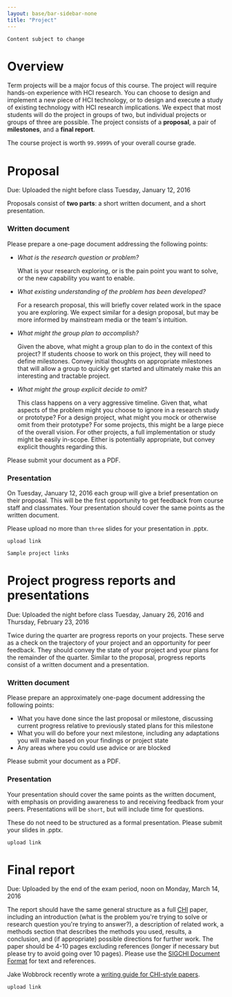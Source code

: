 ```yaml
---
layout: base/bar-sidebar-none
title: "Project"
---
```


`Content subject to change`

# Overview

Term projects will be a major focus of this course. The project will require hands-on experience with HCI research. You can choose to design and implement a new piece of HCI technology, or to design and execute a study of existing technology with HCI research implications. We expect that most students will do the project in groups of two, but individual projects or groups of three are possible. The project consists of a __proposal__, a pair of __milestones__, and a __final report__.

The course project is worth `99.9999%` of your overall course grade.

# Proposal

Due: Uploaded the night before class Tuesday, January 12, 2016

Proposals consist of __two parts__: a short written document, and a short presentation.

### Written document

Please prepare a one-page document addressing the following points:

- _What is the research question or problem?_

  What is your research exploring, or is the pain point you want to solve, or the new capability you want to enable.

- _What existing understanding of the problem has been developed?_

  For a research proposal, this will briefly cover related work in the space you are exploring.
  We expect similar for a design proposal, but may be more informed by mainstream media or the team's intuition.
  
- _What might the group plan to accomplish?_
 
  Given the above, what might a group plan to do in the context of this project?
  If students choose to work on this project, they will need to define milestones.
  Convey initial thoughts on appropriate milestones that will allow a group to quickly get started
  and ultimately make this an interesting and tractable project.
  
- _What might the group explicit decide to omit?_
 
  This class happens on a very aggressive timeline.
  Given that, what aspects of the problem might you choose to ignore in a research study or prototype?
  For a design project, what might you mock or otherwise omit from their prototype?
  For some projects, this might be a large piece of the overall vision.
  For other projects, a full implementation or study might be easily in-scope.
  Either is potentially appropriate, but convey explicit thoughts regarding this.

Please submit your document as a PDF.

### Presentation

On Tuesday, January 12, 2016 each group will give a brief presentation on their proposal.
This will be the first opportunity to get feedback from course staff and classmates.
Your presentation should cover the same points as the written document.

Please upload no more than `three` slides for your presentation in .pptx.

`upload link`

`Sample project links`

# Project progress reports and presentations

Due: Uploaded the night before class Tuesday, January 26, 2016 and Thursday, February 23, 2016

Twice during the quarter are progress reports on your projects.
These serve as a check on the trajectory of your project and an opportunity for peer feedback.
They should convey the state of your project and your plans for the remainder of the quarter.
Similar to the proposal, progress reports consist of a written document and a presentation.

### Written document

Please prepare an approximately one-page document addressing the following points:

- What you have done since the last proposal or milestone, discussing current progress relative to previously stated plans for this milestone
- What you will do before your next milestone, including any adaptations you will make based on your findings or project state
- Any areas where you could use advice or are blocked

Please submit your document as a PDF.

### Presentation

Your presentation should cover the same points as the written document, with emphasis on providing awareness to and receiving feedback from your peers. Presentations will be `short`, but will include time for questions.

These do not need to be structured as a formal presentation. Please submit your slides in .pptx.

`upload link`

# Final report

Due: Uploaded by the end of the exam period, noon on Monday, March 14, 2016

The report should have the same general structure as a full [CHI](http://chi2016.acm.org/wp/) paper, including an introduction (what is the problem you're trying to solve or research question you're trying to answer?), a description of related work, a methods section that describes the methods you used, results, a conclusion, and (if appropriate) possible directions for further work.
The paper should be 4-10 pages excluding references (longer if necessary but please try to avoid going over 10 pages).
Please use the [SIGCHI Document Format](https://github.com/sigchi/Document-Formats) for text and references.

Jake Wobbrock recently wrote a [writing guide for CHI-style papers](http://faculty.washington.edu/wobbrock/pubs/Wobbrock-2015.pdf).

`upload link`
